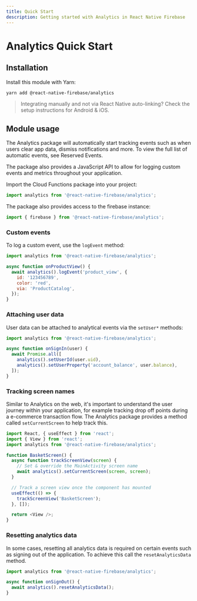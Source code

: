 ```yaml
---
title: Quick Start
description: Getting started with Analytics in React Native Firebase
---
```


# Analytics Quick Start

## Installation

Install this module with Yarn:

```bash
yarn add @react-native-firebase/analytics
```

> Integrating manually and not via React Native auto-linking? Check the setup instructions for <Anchor version group href="/android">Android</Anchor> & <Anchor version group href="/ios">iOS</Anchor>.

## Module usage

The Analytics package will automatically start tracking events such as when users clear app data, dismiss notifications and more.
To view the full list of automatic events, see <Anchor version group href="/reserved-events">Reserved Events</Anchor>.

The package also provides a JavaScript API to allow for logging custom events and metrics throughout your application.

Import the Cloud Functions package into your project:

```js
import analytics from '@react-native-firebase/analytics';
```

The package also provides access to the firebase instance:

```js
import { firebase } from '@react-native-firebase/analytics';
```

### Custom events

To log a custom event, use the `logEvent` method:

```js
import analytics from '@react-native-firebase/analytics';

async function onProductView() {
  await analytics().logEvent('product_view', {
    id: '123456789',
    color: 'red',
    via: 'ProductCatalog',
  });
}
```

### Attaching user data

User data can be attached to analytical events via the `setUser*` methods:

```js
import analytics from '@react-native-firebase/analytics';

async function onSignIn(user) {
  await Promise.all([
    analytics().setUserId(user.uid),
    analytics().setUserProperty('account_balance', user.balance),
  ]);
}
```

### Tracking screen names

Similar to Analytics on the web, it's important to understand the user journey within your application, for example
tracking drop off points during a e-commerce transaction flow. The Analytics package provides a method called
`setCurrentScreen` to help track this.

```js
import React, { useEffect } from 'react';
import { View } from 'react';
import analytics from '@react-native-firebase/analytics';

function BasketScreen() {
  async function trackScreenView(screen) {
    // Set & override the MainActivity screen name
    await analytics().setCurrentScreen(screen, screen);
  }

  // Track a screen view once the component has mounted
  useEffect(() => {
    trackScreenView('BasketScreen');
  }, []);

  return <View />;
}
```

### Resetting analytics data

In some cases, resetting all analytics data is required on certain events such as signing out of the application.
To achieve this call the `resetAnalyticsData` method.

```js
import analytics from '@react-native-firebase/analytics';

async function onSignOut() {
  await analytics().resetAnalyticsData();
}
```
